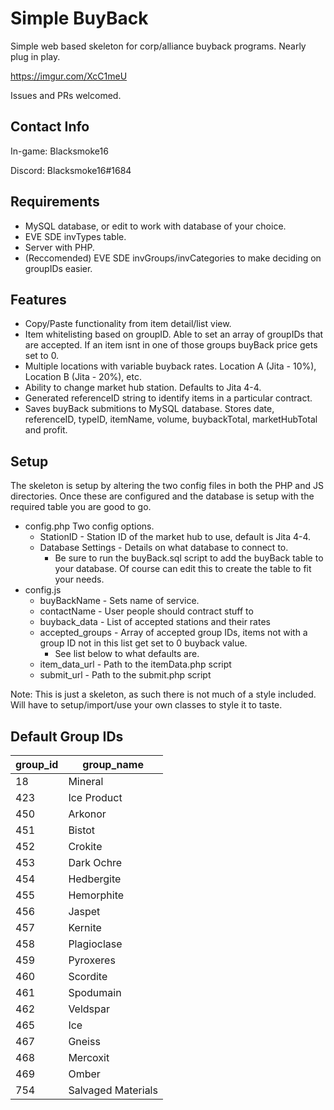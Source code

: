 # Simple BuyBack
Simple web based skeleton for corp/alliance buyback programs.  Nearly plug in play.

https://imgur.com/XcC1meU

Issues and PRs welcomed.  

## Contact Info
In-game: Blacksmoke16

Discord: Blacksmoke16#1684

## Requirements
 * MySQL database, or edit to work with database of your choice.
 * EVE SDE invTypes table.
 * Server with PHP.
 * (Reccomended) EVE SDE invGroups/invCategories to make deciding on groupIDs easier.


## Features
 * Copy/Paste functionality from item detail/list view.
 * Item whitelisting based on groupID.  Able to set an array of groupIDs that are accepted.  If an item isnt in one of those groups buyBack price gets set to 0.
 * Multiple locations with variable buyback rates.  Location A (Jita - 10%), Location B (Jita - 20%), etc.
 * Ability to change market hub station.  Defaults to Jita 4-4.
 * Generated referenceID string to identify items in a particular contract.
 * Saves buyBack submitions to MySQL database.  Stores date, referenceID, typeID, itemName, volume, buybackTotal, marketHubTotal and profit.
 
 ## Setup
 The skeleton is setup by altering the two config files in both the PHP and JS directories.  Once these are configured and the database is setup with the required table you are good to go.
 * config.php Two config options.
   * StationID - Station ID of the market hub to use, default is Jita 4-4.
   * Database Settings - Details on what database to connect to.
     * Be sure to run the buyBack.sql script to add the buyBack table to your database.  Of course can edit this to create the table to fit your needs.
 * config.js
   * buyBackName - Sets name of service.
   * contactName - User people should contract stuff to
   * buyback_data - List of accepted stations and their rates
   * accepted_groups - Array of accepted group IDs, items not with a group ID not in this list get set to 0 buyback value.
     * See list below to what defaults are.
   * item_data_url - Path to the itemData.php script
   * submit_url - Path to the submit.php script
   
 Note:  This is just a skeleton, as such there is not much of a style included.  Will have to setup/import/use your own classes to style it to taste.
 
 ## Default Group IDs
|group\_id|group\_name|
|--------|----------|
|18|Mineral|
|423|Ice Product|
|450|Arkonor|
|451|Bistot|
|452|Crokite|
|453|Dark Ochre|
|454|Hedbergite|
|455|Hemorphite|
|456|Jaspet|
|457|Kernite|
|458|Plagioclase|
|459|Pyroxeres|
|460|Scordite|
|461|Spodumain|
|462|Veldspar|
|465|Ice|
|467|Gneiss|
|468|Mercoxit|
|469|Omber|
|754|Salvaged Materials| 
